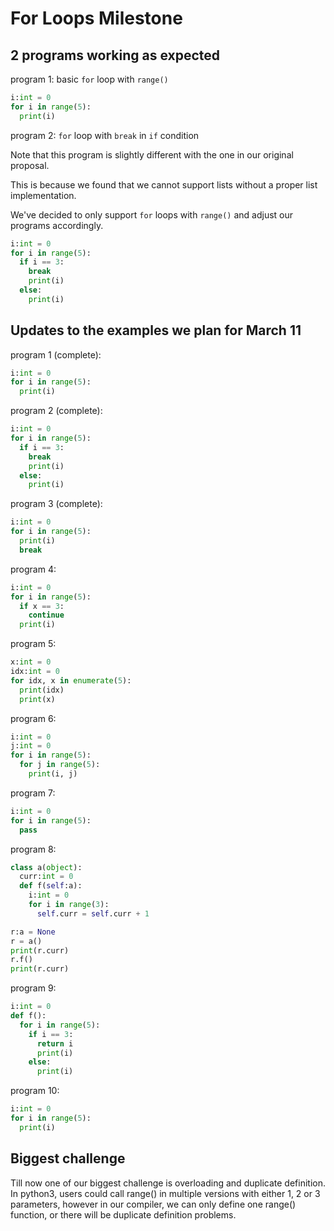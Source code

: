 # For Loops Milestone

## 2 programs working as expected
   
program 1: basic `for` loop with `range()` 
```python
i:int = 0
for i in range(5):
  print(i)
```

program 2: `for` loop with `break` in `if` condition 

Note that this program is slightly different with the one in our original proposal. 

This is because we found that we cannot support lists without a proper list implementation.

We've decided to only support `for` loops with `range()` and adjust our programs accordingly.
```python
i:int = 0
for i in range(5):
  if i == 3:
    break
    print(i)
  else:
    print(i)
```

## Updates to the examples we plan for March 11
program 1 (complete):
```python
i:int = 0
for i in range(5):
  print(i)
```

program 2 (complete):
```python
i:int = 0
for i in range(5):
  if i == 3:
    break
    print(i)
  else:
    print(i)
```


program 3 (complete):
```python
i:int = 0
for i in range(5):
  print(i)
  break
```

program 4:
```python
i:int = 0
for i in range(5):
  if x == 3:
    continue
  print(i)
```

program 5:
```python
x:int = 0
idx:int = 0
for idx, x in enumerate(5):
  print(idx)
  print(x)
```

program 6:
```python
i:int = 0
j:int = 0
for i in range(5):
  for j in range(5):
    print(i, j)
```

program 7:
```python
i:int = 0
for i in range(5):
  pass
```

program 8:
```python
class a(object):
  curr:int = 0
  def f(self:a):
    i:int = 0
    for i in range(3):
      self.curr = self.curr + 1

r:a = None
r = a()
print(r.curr)
r.f()
print(r.curr)
```

program 9:
```python
i:int = 0
def f():
  for i in range(5):
    if i == 3:
      return i
      print(i)
    else:
      print(i)
```

program 10:
```python
i:int = 0
for i in range(5):
  print(i)
```
## Biggest challenge

Till now one of our biggest challenge is overloading and duplicate definition. In python3, users could call range() in multiple versions with either 1, 2 or 3 parameters, however in our compiler, we can only define one range() function, or there will be duplicate definition problems.


